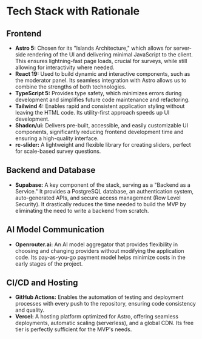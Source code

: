 # Tech Stack with Rationale

## Frontend

-   **Astro 5:** Chosen for its "Islands Architecture," which allows for server-side rendering of the UI and delivering minimal JavaScript to the client. This ensures lightning-fast page loads, crucial for surveys, while still allowing for interactivity where needed.
-   **React 19:** Used to build dynamic and interactive components, such as the moderator panel. Its seamless integration with Astro allows us to combine the strengths of both technologies.
-   **TypeScript 5:** Provides type safety, which minimizes errors during development and simplifies future code maintenance and refactoring.
-   **Tailwind 4:** Enables rapid and consistent application styling without leaving the HTML code. Its utility-first approach speeds up UI development.
-   **Shadcn/ui:** Delivers pre-built, accessible, and easily customizable UI components, significantly reducing frontend development time and ensuring a high-quality interface.
-   **rc-slider:** A lightweight and flexible library for creating sliders, perfect for scale-based survey questions.

## Backend and Database

-   **Supabase:** A key component of the stack, serving as a "Backend as a Service." It provides a PostgreSQL database, an authentication system, auto-generated APIs, and secure access management (Row Level Security). It drastically reduces the time needed to build the MVP by eliminating the need to write a backend from scratch.

## AI Model Communication

-   **Openrouter.ai:** An AI model aggregator that provides flexibility in choosing and changing providers without modifying the application code. Its pay-as-you-go payment model helps minimize costs in the early stages of the project.

## CI/CD and Hosting

-   **GitHub Actions:** Enables the automation of testing and deployment processes with every push to the repository, ensuring code consistency and quality.
-   **Vercel:** A hosting platform optimized for Astro, offering seamless deployments, automatic scaling (serverless), and a global CDN. Its free tier is perfectly sufficient for the MVP's needs.
